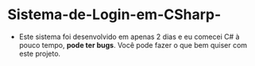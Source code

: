 # Sistema-de-Login-em-CSharp-

- Este sistema foi desenvolvido em apenas 2 dias e eu comecei C# à pouco tempo, **pode ter bugs**. Você pode fazer o que bem quiser com este projeto.
  
